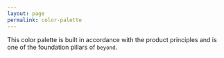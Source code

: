 ```yaml
---
layout: page
permalink: color-palette
---
```


This color palette is built in accordance with the product principles and is one of the foundation pillars of `beyond`.
